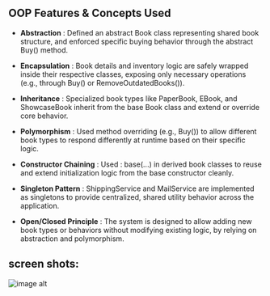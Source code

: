  ## OOP Features & Concepts Used
- **Abstraction** : Defined an abstract Book class representing shared book structure, and enforced specific buying behavior through the abstract Buy() method.

- **Encapsulation** : Book details and inventory logic are safely wrapped inside their respective classes, exposing only necessary operations (e.g., through Buy() or RemoveOutdatedBooks()).

- **Inheritance** : Specialized book types like PaperBook, EBook, and ShowcaseBook inherit from the base Book class and extend or override core behavior.

- **Polymorphism** : Used method overriding (e.g., Buy()) to allow different book types to respond differently at runtime based on their specific logic.

- **Constructor Chaining** : Used : base(...) in derived book classes to reuse and extend initialization logic from the base constructor cleanly.

- **Singleton Pattern** : ShippingService and MailService are implemented as singletons to provide centralized, shared utility behavior across the application.

- **Open/Closed Principle** : The system is designed to allow adding new book types or behaviors without modifying existing logic, by relying on abstraction and polymorphism.
## screen shots:
![image alt]() 
